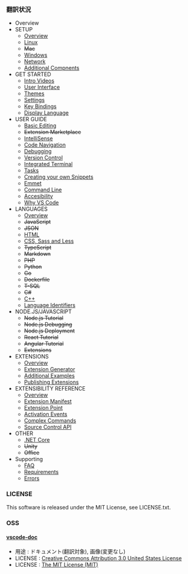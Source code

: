 ### 翻訳状況
* Overview
* SETUP
    * [Overview](setup/setup-overview.md)
    * [Linux](setup/linux.md)
    * ~~Mac~~
    * [Windows](setup/windows.md)
    * [Network](setup/network.md)
    * [Additional Compnents](setup/additional-components.md)
* GET STARTED
    * [Intro Videos](getstarted/introvideos.md)
    * [User Interface](getstarted/userinterface.md)
    * [Themes](getstarted/themes.md)
    * [Settings](getstarted/settings.md)
    * [Key Bindings](getstarted/keybindings.md)
    * [Display Language](getstarted/locales.md)
* USER GUIDE
    * [Basic Editing](userguide/codebasics.md)
    * ~~Extension Marketplace~~
    * [IntelliSense](userguide/intellisense.md)
    * [Code Navigation](docs/userguide/editingevolved.md)
    * [Debugging](docs/userguide/debugging.md)
    * [Version Control](userguide/versioncontrol.md)
    * [Integrated Terminal](userguide/integrated-terminal.md)
    * [Tasks](userguide/tasks.md)
    * [Creating your own Snippets](userguide/userdefinedsnippets.md)
    * [Emmet](userguide/emmet.md)
    * [Command Line](userguide/command-line.md)
    * [Accesibility](userguide/accessibility.md)
    * [Why VS Code](userguide/whyvscode.md)
* LANGUAGES
    * [Overview](languages/overview.md)
    * ~~JavaScript~~
    * ~~JSON~~
    * [HTML](languages/html.md)
    * [CSS, Sass and Less](languages/css.md)
    * ~~TypeScript~~
    * ~~Markdown~~
    * ~~PHP~~
    * ~~Python~~
    * ~~Go~~
    * ~~Dockerfile~~
    * ~~T-SQL~~
    * ~~C#~~
    * [C++](languages/cpp.md)
    * [Language Identifiers](languages/identifiers.md)
* NODE.JS/JAVASCRIPT
    * ~~Node.js Tutorial~~
    * ~~Node.js Debugging~~
    * ~~Node.js Deployment~~
    * ~~React Tutorial~~
    * ~~Angular Tutorial~~
    * ~~Extensions~~
* EXTENSIONS
    * [Overview](extensions/overview.md)
    * [Extension Generator](extensions/yocode.md)
    * [Additional Examples](extensions/samples.md)
    * [Publishing Extensions](extensions/publish-extension.md)
* EXTENSIBILITY REFERENCE
    * [Overview](extensionapi/overview.md)
    * [Extension Manifest](extensionapi/extension-manifest.md)
    * [Extension Point](extensionapi/extension-points.md)
    * [Activation Events](extensionapi/activation-events.md)
    * [Complex Commands](extensionapi/vscode-api-commands.md)
    * [Source Control API](extensionapi/api-scm.md)
* OTHER
    * [.NET Core](other/dotnet.md)
    * ~~Unity~~
    * ~~Office~~
* Supporting
    * [FAQ](supporting/faq.md)
    * [Requirements](supporting/requirements.md)
    * [Errors](supporting/errors.md)

### LICENSE
This software is released under the MIT License, see LICENSE.txt.
### OSS
#### [vscode-doc](https://github.com/Microsoft/vscode-docs)
  * 用途 : ドキュメント(翻訳対象), 画像(変更なし)
  * LICENSE : [Creative Commons Attribution 3.0 United States License](https://creativecommons.org/licenses/by/3.0/us/legalcode)
  * LICENSE : [The MIT License (MIT)](https://github.com/Microsoft/vscode/blob/master/LICENSE.txt)
